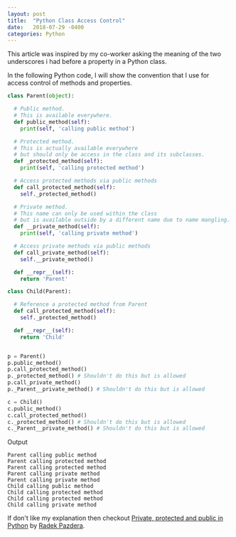 ```yaml
---
layout: post
title:  "Python Class Access Control"
date:   2018-07-29 -0400
categories: Python
---
```


This article was inspired by my co-worker asking the meaning of the two underscores i had before a property in a Python class.

In the following Python code, I will show the convention that I use for access control of methods and properties.

```python
class Parent(object):

  # Public method.
  # This is available everywhere.
  def public_method(self):
    print(self, 'calling public method')

  # Protected method.
  # This is actually available everywhere
  # but should only be access in the class and its subclasses.
  def _protected_method(self):
    print(self, 'calling protected method')

  # Access protected methods via public methods
  def call_protected_method(self):
    self._protected_method()

  # Private method.
  # This name can only be used within the class
  # but is available outside by a different name due to name mangling.
  def __private_method(self):
    print(self, 'calling private method')

  # Access private methods via public methods
  def call_private_method(self):
    self.__private_method()

  def __repr__(self):
    return 'Parent'

class Child(Parent):

  # Reference a protected method from Parent
  def call_protected_method(self):
    self._protected_method()

  def __repr__(self):
    return 'Child'


p = Parent()
p.public_method()
p.call_protected_method()
p._protected_method() # Shouldn't do this but is allowed
p.call_private_method()
p._Parent__private_method() # Shouldn't do this but is allowed

c = Child()
c.public_method()
c.call_protected_method()
c._protected_method() # Shouldn't do this but is allowed
c._Parent__private_method() # Shouldn't do this but is allowed
```


Output
```
Parent calling public method
Parent calling protected method
Parent calling protected method
Parent calling private method
Parent calling private method
Child calling public method
Child calling protected method
Child calling protected method
Child calling private method
```

If don't like my explanation then checkout [Private, protected and public in Python](http://radek.io/2011/07/21/private-protected-and-public-in-python/) by [Radek Pazdera](http://radek.io/about/).
